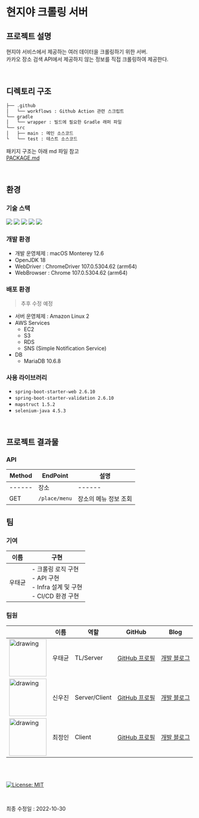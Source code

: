 # 현지야 크롤링 서버
## 프로젝트 설명
현지야 서비스에서 제공하는 여러 데이터을 크롤링하기 위한 서버.  
카카오 장소 검색 API에서 제공하지 않는 정보를 직접 크롤링하여 제공한다.

<br/>

## 디렉토리 구조
```bash
├── .github
│   └── workflows : Github Action 관련 스크립트
└── gradle
│   └── wrapper : 빌드에 필요한 Gradle 래퍼 파일
└── src
│   ├── main : 메인 소스코드
└   └── test : 테스트 소스코드
``` 
패키지 구조는 아래 md 파일 참고  
[PACKAGE.md](https://github.com/TGT-SWM/HeyLocal-Crawler/blob/main/src/PACKAGE.md)

<br/>

## 환경
### 기술 스택
<span><img src="https://img.shields.io/badge/java-007396?style=for-the-badge&logo=java&logoColor=white"></span>
<span><img src="https://img.shields.io/badge/springboot-6DB33F?style=for-the-badge&logo=springboot&logoColor=white"></span>
<span><img src="https://img.shields.io/badge/mongodb-47A248?style=for-the-badge&logo=mongodb&logoColor=white"></span>
<span><img src="https://img.shields.io/badge/selenium-43B02A?style=for-the-badge&logo=selenium&logoColor=white"></span>
<span><img src="https://img.shields.io/badge/aws-232F3E?style=for-the-badge&logo=amazonaws&logoColor=white"></span>

### 개발 환경
- 개발 운영체제 : macOS Monterey 12.6
- OpenJDK 18
- WebDriver : ChromeDriver 107.0.5304.62 (arm64)
- WebBrowser : Chrome 107.0.5304.62 (arm64)

### 배포 환경
> 추후 수정 예정
- 서버 운영체제 : Amazon Linux 2
- AWS Services
    - EC2
    - S3
    - RDS
    - SNS (Simple Notification Service)
- DB
    - MariaDB 10.6.8

### 사용 라이브러리
- `spring-boot-starter-web 2.6.10`
- `spring-boot-starter-validation 2.6.10`
- `mapstruct 1.5.2`
- `selenium-java 4.5.3`

<br/>

## 프로젝트 결과물
### API
| Method | EndPoint                                        | 설명                                                   |
|--------|-------------------------------------------------|------------------------------------------------------|
| ------ | 장소                                              | ------                                               |
| GET    | `/place/menu`                                   | 장소의 메뉴 정보 조회                                         |



## 팀
### 기여
|이름| 구현                                                                   |
|---|----------------------------------------------------------------------|
|우태균| - 크롤링 로직 구현 <br/> - API 구현 <br/> - Infra 설계 및 구현 <br/> - CI/CD 환경 구현 |

### 팀원
|   |이름|역할|GitHub|Blog|
|---|---|---|-----|-----|
|<img src="https://avatars.githubusercontent.com/u/76861101?v=4" alt="drawing" width="100"/>|우태균|TL/Server|[GitHub 프로필](https://github.com/TaegyunWoo)|[개발 블로그](https://taegyunwoo.github.io/)|
|<img src="https://avatars.githubusercontent.com/u/76616101?v=4" alt="drawing" width="100"/>|신우진|Server/Client|[GitHub 프로필](https://github.com/gintooooonic)|[개발 블로그](https://woodyshin.com/)|
|<img src="https://avatars.githubusercontent.com/u/37467592?v=4" alt="drawing" width="100"/>|최정인|Client|[GitHub 프로필](https://github.com/choijungp)|[개발 블로그](https://velog.io/@choijungp)|

<br/><br/>

[![License: MIT](https://img.shields.io/badge/License-MIT-yellow.svg)](https://opensource.org/licenses/MIT)

<br/>

최종 수정일 : 2022-10-30